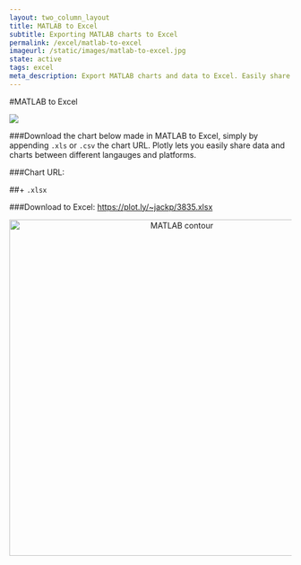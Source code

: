 ```yaml
---
layout: two_column_layout
title: MATLAB to Excel
subtitle: Exporting MATLAB charts to Excel
permalink: /excel/matlab-to-excel
imageurl: /static/images/matlab-to-excel.jpg
state: active
tags: excel
meta_description: Export MATLAB charts and data to Excel. Easily share charts and data between MATLAB and Excel users.
---
```


#MATLAB to Excel

<img src="/static/images/matlab-to-excel.jpg" />

###Download the chart below made in MATLAB to Excel, simply by appending ```.xls``` or ```.csv``` the chart URL. Plotly lets you easily share data and charts between different langauges and platforms.

###Chart URL: <a href="https://plot.ly/~jackp/3835" target="_blank"></a>

##+ ```.xlsx```

###Download to Excel: <a href="https://plot.ly/~jackp/3835.xlsx" target="_blank">https://plot.ly/~jackp/3835.xlsx</a>

<div>
    <a href="https://plot.ly/~jackp/3835/" target="_blank" title="MATLAB contour" style="display: block; text-align: center;"><img src="https://plot.ly/~jackp/3835.png" alt="MATLAB contour" style="max-width: 100%;width: 600px;"  width="600" onerror="this.onerror=null;this.src='https://plot.ly/404.png';" /></a>
    <script data-plotly="jackp:3835"  src="https://plot.ly/embed.js" async></script>
</div>

